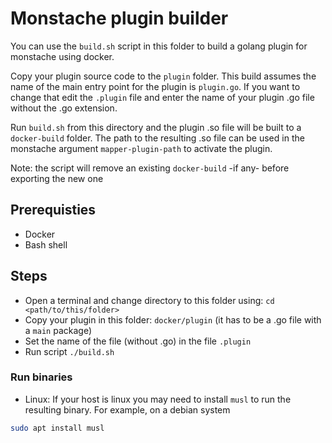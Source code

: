 # Monstache plugin builder

You can use the `build.sh` script in this folder to build a golang plugin for monstache using docker.

Copy your plugin source code to the `plugin` folder.  This build assumes the name of the main entry
point for the plugin is `plugin.go`.  If you want to change that edit the `.plugin` file and enter the name of
your plugin .go file without the .go extension.

Run `build.sh` from this directory and the plugin .so file will be built to a `docker-build` folder.  The path
to the resulting .so file can be used in the monstache argument `mapper-plugin-path` to activate the plugin.

Note: the script will remove an existing `docker-build` -if any- before exporting the new one

## Prerequisties

- Docker
- Bash shell

## Steps

- Open a terminal and change directory to this folder using: `cd <path/to/this/folder>`
- Copy your plugin in this folder: `docker/plugin` (it has to be a .go file with a `main` package)
- Set the name of the file (without .go) in the file `.plugin`
- Run script `./build.sh`

### Run binaries

- Linux: If your host is linux you may need to install `musl` to run the resulting binary. For example, on a debian system

```bash
sudo apt install musl
```
